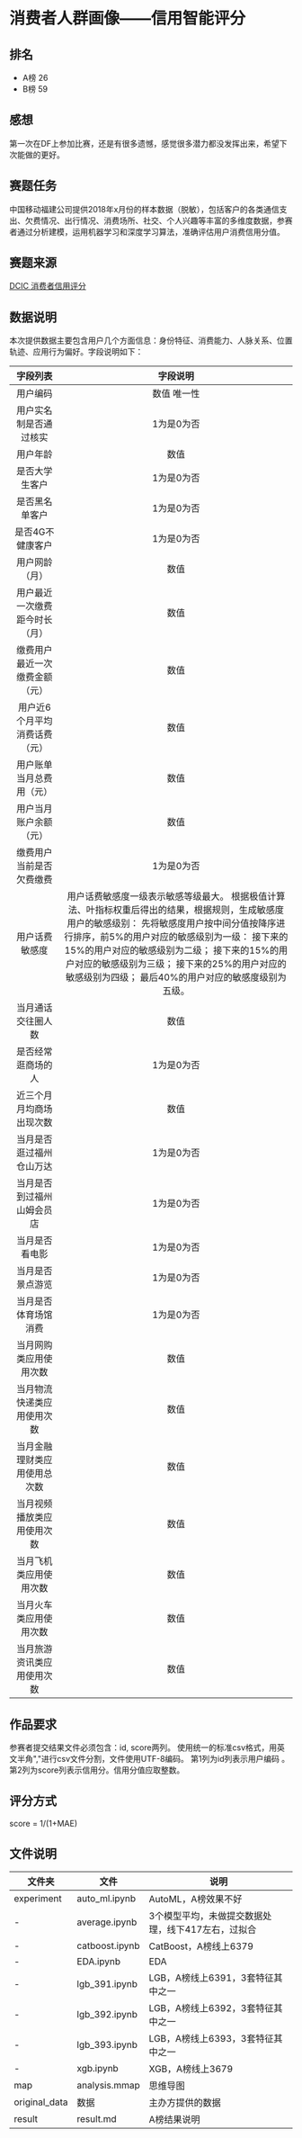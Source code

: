 # 消费者人群画像——信用智能评分
## 排名
- A榜  26
- B榜  59

## 感想
第一次在DF上参加比赛，还是有很多遗憾，感觉很多潜力都没发挥出来，希望下次能做的更好。

## 赛题任务
  中国移动福建公司提供2018年x月份的样本数据（脱敏），包括客户的各类通信支出、欠费情况、出行情况、消费场所、社交、个人兴趣等丰富的多维度数据，参赛者通过分析建模，运用机器学习和深度学习算法，准确评估用户消费信用分值。
  
## 赛题来源
[DCIC 消费者信用评分](https://www.datafountain.cn/competitions/337/details/rule)
  
## 数据说明
本次提供数据主要包含用户几个方面信息：身份特征、消费能力、人脉关系、位置轨迹、应用行为偏好。字段说明如下：

|            字段列表            |                           字段说明                           |
| :----------------------------: | :----------------------------------------------------------: |
|            用户编码            |                         数值 唯一性                          |
|     用户实名制是否通过核实     |                          1为是0为否                          |
|            用户年龄            |                             数值                             |
|         是否大学生客户         |                          1为是0为否                          |
|         是否黑名单客户         |                          1为是0为否                          |
|        是否4G不健康客户        |                          1为是0为否                          |
|         用户网龄（月）         |                             数值                             |
| 用户最近一次缴费距今时长（月） |                             数值                             |
| 缴费用户最近一次缴费金额（元） |                             数值                             |
| 用户近6个月平均消费话费（元）  |                             数值                             |
|    用户账单当月总费用（元）    |                             数值                             |
|     用户当月账户余额（元）     |                             数值                             |
|    缴费用户当前是否欠费缴费    |                          1为是0为否                          |
|         用户话费敏感度         | 用户话费敏感度一级表示敏感等级最大。 根据极值计算法、叶指标权重后得出的结果，根据规则，生成敏感度用户的敏感级别： 先将敏感度用户按中间分值按降序进行排序，前5%的用户对应的敏感级别为一级： 接下来的15%的用户对应的敏感级别为二级； 接下来的15%的用户对应的敏感级别为三级； 接下来的25%的用户对应的敏感级别为四级； 最后40%的用户对应的敏感度级别为五级。 |
|       当月通话交往圈人数       |                             数值                             |
|       是否经常逛商场的人       |                          1为是0为否                          |
|    近三个月月均商场出现次数    |                             数值                             |
|    当月是否逛过福州仓山万达    |                          1为是0为否                          |
|   当月是否到过福州山姆会员店   |                          1为是0为否                          |
|         当月是否看电影         |                          1为是0为否                          |
|        当月是否景点游览        |                          1为是0为否                          |
|      当月是否体育场馆消费      |                          1为是0为否                          |
|     当月网购类应用使用次数     |                             数值                             |
|   当月物流快递类应用使用次数   |                             数值                             |
|  当月金融理财类应用使用总次数  |                             数值                             |
|   当月视频播放类应用使用次数   |                             数值                             |
|     当月飞机类应用使用次数     |                             数值                             |
|     当月火车类应用使用次数     |                             数值                             |
|   当月旅游资讯类应用使用次数   |                             数值                             |


## 作品要求
参赛者提交结果文件必须包含：id, score两列。
使用统一的标准csv格式，用英文半角","进行csv文件分割，文件使用UTF-8编码。
第1列为id列表示用户编码 。
第2列为score列表示信用分。信用分值应取整数。

## 评分方式
score = 1/(1+MAE)

## 文件说明
| 文件夹        | 文件           | 说明                                               |
| ------------- | -------------- | -------------------------------------------------- |
| experiment    | auto_ml.ipynb  | AutoML，A榜效果不好                                |
| -             | average.ipynb  | 3个模型平均，未做提交数据处理，线下417左右，过拟合 |
| -             | catboost.ipynb | CatBoost，A榜线上6379                              |
| -             | EDA.ipynb      | EDA                                                |
| -             | lgb_391.ipynb  | LGB，A榜线上6391，3套特征其中之一                  |
| -             | lgb_392.ipynb  | LGB，A榜线上6392，3套特征其中之一                  |
| -             | lgb_393.ipynb  | LGB，A榜线上6393，3套特征其中之一                  |
| -             | xgb.ipynb      | XGB，A榜线上3679                                   |
| map           | analysis.mmap  | 思维导图                                           |
| original_data | 数据           | 主办方提供的数据                                   |
| result        | result.md      | A榜结果说明                                        |


